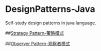 # DesignPatterns-Java
Self-study design patterns in java language.

##[Strategy Pattern-策略模式](https://github.com/vikingden8/DesignPatterns-Java/blob/master/src/com/viking/strategy/Strategy.md)

##[Observer Pattern-观察者模式](https://github.com/vikingden8/DesignPatterns-Java/blob/master/src/com/viking/observer/Observer.md)